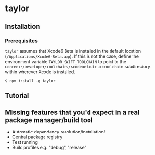 # taylor

## Installation

### Prerequisites

`taylor` assumes that Xcode6 Beta is installed in the default location (`/Applications/Xcode6-Beta.app`). If this is not the case, define the environment variable `TAYLOR_SWIFT_TOOLCHAIN` to point to the `Contents/Developer/Toolchains/XcodeDefault.xctoolchain` subdirectory within wherever Xcode is installed.

```
$ npm install -g taylor
```

## Tutorial

## Missing features that you'd expect in a real package manager/build tool

  - Automatic dependency resolution/installation!
  - Central package registry
  - Test running
  - Build profiles e.g. "debug", "release"

